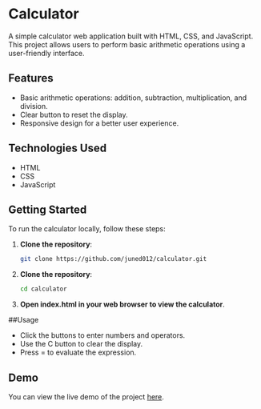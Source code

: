 # Calculator

A simple calculator web application built with HTML, CSS, and JavaScript. This project allows users to perform basic arithmetic operations using a user-friendly interface.

## Features

- Basic arithmetic operations: addition, subtraction, multiplication, and division.
- Clear button to reset the display.
- Responsive design for a better user experience.

## Technologies Used

- HTML
- CSS
- JavaScript

## Getting Started

To run the calculator locally, follow these steps:

1. **Clone the repository**:
   ```bash
   git clone https://github.com/juned012/calculator.git

2. **Clone the repository**:
   ```bash
   cd calculator
3. **Open index.html in your web browser to view the calculator**.

##Usage
- Click the buttons to enter numbers and operators.
- Use the C button to clear the display.
- Press = to evaluate the expression.

## Demo
You can view the live demo of the project [here](https://github.com/juned012/Calculator.git).
